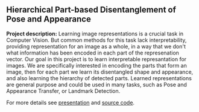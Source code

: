 ## Hierarchical Part-based Disentanglement of Pose and Appearance

**Project description:** Learning image representations is a crucial task in Computer Vision. But common methods for this task lack interpretability, providing representation for an image as a whole, in a way that we don't what information has been encoded in each part of the represenation vector. Our goal in this project is to learn interpretable represantation for images. We are specifically interested in encoding the parts that form an image, then for each part we learn its disentangled shape and appearance, and also learning the hierarchy of detected parts. Learned representations are general purpose and could be used in many tasks, such as Pose and Appearance Transfer, or Landmark Detection. 

For more details see [presentation](/pdf/disentangle.pdf) and [source code](https://github.com/fjavadi/Pose-and-Appearance-Disentanglement).
